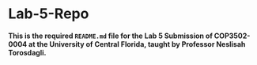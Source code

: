 # Lab-5-Repo
**This is the required `README.md` file for the Lab 5 Submission of COP3502-0004 at the University of Central Florida, taught by Professor Neslisah Torosdagli.**
